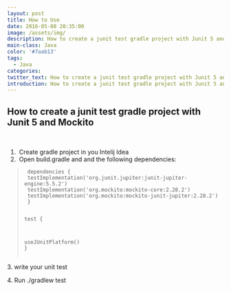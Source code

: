 ```yaml
---
layout: post
title: How to Use
date: 2016-05-08 20:35:00
image: /assets/img/
description: How to create a junit test gradle project with Junit 5 and Mockito
main-class: Java
color: '#7aab13'
tags:
  - Java
categories:
twitter_text: How to create a junit test gradle project with Junit 5 and Mockito
introduction: How to create a junit test gradle project with Junit 5 and Mockito
---
```


## How to create a junit test gradle project with Junit 5 and Mockito

&nbsp;

1. &nbsp;Create gradle project in you Intelij Idea
2. &nbsp;Open build.gradle and and the following dependencies:

<div class="language-gradle "><div class="highlight"><blockquote><pre class="highlight"><code> <span class="k">dependencies</span> <span class="o">{</span>
 <span class="n">testImplementation</span><span class="o">(</span><span class="s1">'org.junit.jupiter:junit-jupiter-engine:5.5.2'</span><span class="o">)</span>
 <span class="n">testImplementation</span><span class="o">(</span><span class="s1">'org.mockito:mockito-core:2.28.2'</span><span class="o">)</span>
 <span class="n">testImplementation</span><span class="o">(</span><span class="s1">'org.mockito:mockito-junit-jupiter:2.28.2'</span><span class="o">)</span>
 <span class="o">}</span>

 <span class="n">test</span> <span class="o">{</span>

 <span class="n">useJUnitPlatform</span><span class="o">()</span>
 <span class="o">}</span></code></pre></blockquote></div></div>

3\. write your unit test

4\. Run ./gradlew test&nbsp;

&nbsp;